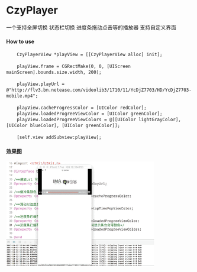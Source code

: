 # CzyPlayer
一个支持全屏切换 状态栏切换 进度条拖动点击等的播放器 支持自定义界面

#### How to use
```
    CzyPlayerView *playView = [[CzyPlayerView alloc] init];
    
    playView.frame = CGRectMake(0, 0, [UIScreen mainScreen].bounds.size.width, 200);
    
    playView.playUrl = @"http://flv3.bn.netease.com/videolib3/1710/11/YcDjZ7703/HD/YcDjZ7703-mobile.mp4";
    
    playView.cacheProgressColor = [UIColor redColor];
    playView.loadedProgreeViewColor = [UIColor greenColor];
    playView.loadedProgreeViewColors = @[[UIColor lightGrayColor],[UIColor blueColor], [UIColor greenColor]];
    
    [self.view addSubview:playView];
```

#### 效果图
![效果图](https://github.com/ITIosEthan/CzyPlayer/blob/master/czyplayer.gif)
